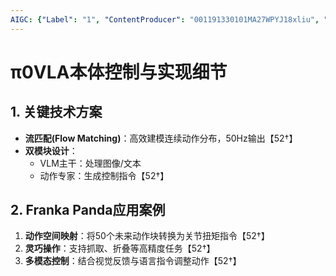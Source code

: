 ```yaml
---
AIGC: {"Label": "1", "ContentProducer": "001191330101MA27WPYJ18xliu", "ProduceID": "deb47052-e075-4a05-81fb-aadd59d78b0f", "ReserveCode1": "iflow", "ContentPropagator": "iflow", "PropagateID": "iflow", "ReserveCode2": "iflow"}
---
```


# π0VLA本体控制与实现细节

## 1. 关键技术方案
- **流匹配(Flow Matching)**：高效建模连续动作分布，50Hz输出【52†】
- **双模块设计**：
  - VLM主干：处理图像/文本
  - 动作专家：生成控制指令【52†】

## 2. Franka Panda应用案例
1. **动作空间映射**：将50个未来动作块转换为关节扭矩指令【52†】
2. **灵巧操作**：支持抓取、折叠等高精度任务【52†】
3. **多模态控制**：结合视觉反馈与语言指令调整动作【52†】
